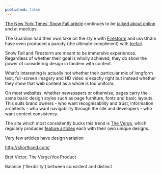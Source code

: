 ```yaml
---
published: false
---
```


[The New York Times' Snow Fall article](http://www.nytimes.com/projects/2012/snow-fall/) continues to be [talked about online](http://martinbelam.com/2013/newsrewired_breaking_articles/) and at meetups.

The Guardian had their own take on the style with [Firestorm](http://www.theguardian.com/world/interactive/2013/may/26/firestorm-bushfire-dunalley-holmes-family) and usvsth3m have even produced a parody (the ultimate compliment) with [Icefail](http://toys.usvsth3m.com/icefail/).

Snow Fall and Firestorm are meant to be immersive experiences. Regardless of whether their goal is wholly achieved, they do show the power of considering design in tandem with content.

What's interesting is actually not whether their particular mix of longform text, full-screen imagery and HD video is exactly right but instead whether they show that web content as a whole is too uniform.

On most websites, whether newspapers or otherwise, pages carry the same basic design styles such as page furniture, fonts and basic layouts. This suits brand owners - who want recognisability and trust, information architects - who want navigability through the site and developers - who want content consistency.

The site which most consistently bucks this trend is [The Verge](http://www.theverge.com), which regularly produces [feature articles](http://www.theverge.com/longform) each with their own unique designs.




Very few articles have design variation

http://shorthand.com/

Bret Victor, The Verge/Vox Product

Balance ('flexibility') between consistent and distinct